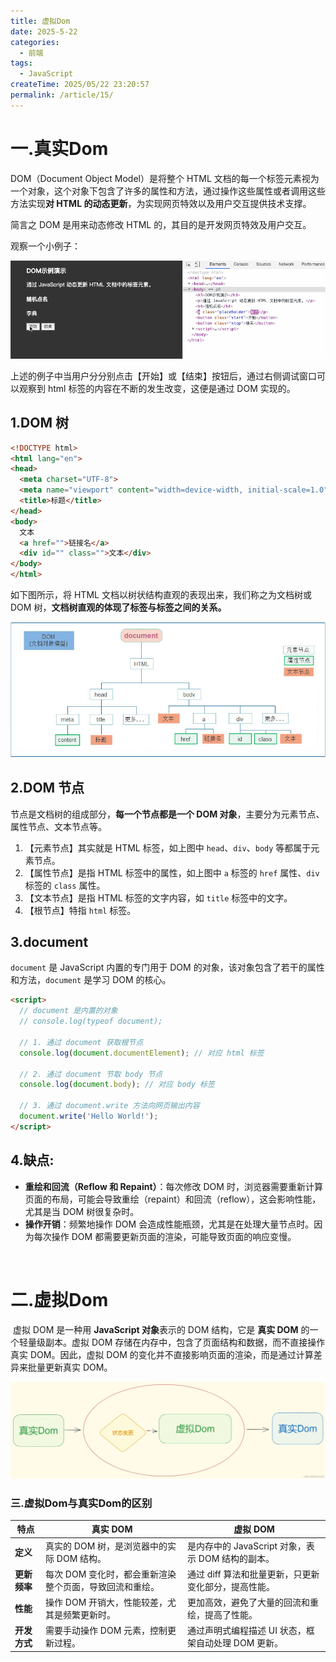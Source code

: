 ```yaml
---
title: 虚拟Dom
date: 2025-5-22
categories:
  - 前端
tags:
  - JavaScript
createTime: 2025/05/22 23:20:57
permalink: /article/15/
---
```

# 一.真实Dom

DOM（Document Object Model）是将整个 HTML 文档的每一个标签元素视为一个对象，这个对象下包含了许多的属性和方法，通过操作这些属性或者调用这些方法实现**对 HTML 的动态更新**，为实现网页特效以及用户交互提供技术支撑。

简言之 DOM 是用来动态修改 HTML 的，其目的是开发网页特效及用户交互。

观察一个小例子：

![demo](../notes/JS/imges/demo.gif)

上述的例子中当用户分分别点击【开始】或【结束】按钮后，通过右侧调试窗口可以观察到 html 标签的内容在不断的发生改变，这便是通过 DOM 实现的。

## 1.DOM 树

```html
<!DOCTYPE html>
<html lang="en">
<head>
  <meta charset="UTF-8">
  <meta name="viewport" content="width=device-width, initial-scale=1.0">
  <title>标题</title>
</head>
<body>
  文本
  <a href="">链接名</a>
  <div id="" class="">文本</div>
</body>
</html>
```

如下图所示，将 HTML 文档以树状结构直观的表现出来，我们称之为文档树或 DOM 树，**文档树直观的体现了标签与标签之间的关系。**

![dom](../notes/JS/imges/web-api.jpg)

## 2.DOM 节点

节点是文档树的组成部分，**每一个节点都是一个 DOM 对象**，主要分为元素节点、属性节点、文本节点等。

1. 【元素节点】其实就是 HTML 标签，如上图中 `head`、`div`、`body` 等都属于元素节点。
2. 【属性节点】是指 HTML 标签中的属性，如上图中 `a` 标签的 `href` 属性、`div` 标签的 `class` 属性。
3. 【文本节点】是指 HTML 标签的文字内容，如 `title` 标签中的文字。
4. 【根节点】特指 `html` 标签。

## 3.document

`document` 是 JavaScript 内置的专门用于 DOM 的对象，该对象包含了若干的属性和方法，`document` 是学习 DOM 的核心。

```html
<script>
  // document 是内置的对象
  // console.log(typeof document);

  // 1. 通过 document 获取根节点
  console.log(document.documentElement); // 对应 html 标签

  // 2. 通过 document 节取 body 节点
  console.log(document.body); // 对应 body 标签

  // 3. 通过 document.write 方法向网页输出内容
  document.write('Hello World!');
</script>
```

## 4.缺点:

- **重绘和回流（Reflow 和 Repaint）**：每次修改 DOM 时，浏览器需要重新计算页面的布局，可能会导致重绘（repaint）和回流（reflow），这会影响性能，尤其是当 DOM 树很复杂时。
- **操作开销**：频繁地操作 DOM 会造成性能瓶颈，尤其是在处理大量节点时。因为每次操作 DOM 都需要更新页面的渲染，可能导致页面的响应变慢。

​	

# 二.虚拟Dom

​	虚拟 DOM 是一种用 **JavaScript 对象**表示的 DOM 结构，它是 **真实 DOM** 的一个轻量级副本。虚拟 DOM 存储在内存中，包含了页面结构和数据，而不直接操作真实 DOM。因此，虚拟 DOM 的变化并不直接影响页面的渲染，而是通过计算差异来批量更新真实 DOM。

![123456](./img/123456.png)

### 三.虚拟Dom与真实Dom的区别

| **特点**     | **真实 DOM**                                            | **虚拟 DOM**                                         |
| ------------ | ------------------------------------------------------- | ---------------------------------------------------- |
| **定义**     | 真实的 DOM 树，是浏览器中的实际 DOM 结构。              | 是内存中的 JavaScript 对象，表示 DOM 结构的副本。    |
| **更新频率** | 每次 DOM 变化时，都会重新渲染整个页面，导致回流和重绘。 | 通过 diff 算法和批量更新，只更新变化部分，提高性能。 |
| **性能**     | 操作 DOM 开销大，性能较差，尤其是频繁更新时。           | 更加高效，避免了大量的回流和重绘，提高了性能。       |
| **开发方式** | 需要手动操作 DOM 元素，控制更新过程。                   | 通过声明式编程描述 UI 状态，框架自动处理 DOM 更新。  |